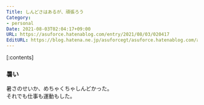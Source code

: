 ```yaml
---
Title: しんどさはあるが、頑張ろう
Category:
- personal
Date: 2021-08-03T02:04:17+09:00
URL: https://asuforce.hatenablog.com/entry/2021/08/03/020417
EditURL: https://blog.hatena.ne.jp/asuforcegt/asuforce.hatenablog.com/atom/entry/26006613793221891
---
```


[:contents]

### 暑い

暑さのせいか、めちゃくちゃしんどかった。  
それでも仕事も運動もした。


